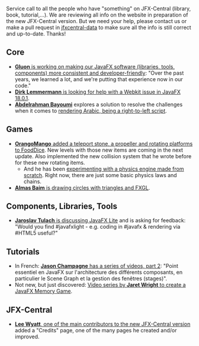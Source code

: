 Service call to all the people who have "something" on JFX-Central (library, book, tutorial,...). We are reviewing all
info on the website in preparation of the new JFX-Central version. But we need your help, please contact us or make a
pull request in [jfxcentral-data](https://github.com/dlsc-software-consulting-gmbh/jfxcentral-data) to make sure all the
info is still correct and up-to-date. Thanks!

## Core

* [**Gluon** is working on making our JavaFX software (libraries, tools, components) more consistent and developer-friendly](https://techhub.social/@gluonhq/110615181663234520): "Over the past years, we learned a lot, and we're putting that experience now in our code."
* [**Dirk Lemmermann** is looking for help with a Webkit issue in JavaFX 18.0.1](https://github.com/dlsc-software-consulting-gmbh/GMapsFX/issues/204).
* [**Abdelrahman Bayoumi**](https://twitter.com/Abdelrahman_B1) explores a solution to resolve the challenges when it comes to [rendering Arabic, being a right-to-left script](https://dev.to/abdelrahmanbayoumi/arabic-text-rendering-issues-in-javafx-3j9i).

## Games

* [**OrangoMango** added a teleport stone, a propeller and rotating platforms to FoodDice](https://twitter.com/orango_mango/status/1673693403664764938). New levels with those new items are coming in the next update. Also implemented the new collision system that he wrote before for these new rotating items.
  * And he has been [experimenting with a physics engine made from scratch](https://twitter.com/orango_mango/status/1672648493372981249). Right now, there are just some basic physics laws and chains.
* [**Almas Baim** is drawing circles with triangles and FXGL](https://twitter.com/AlmasBaim/status/1673700044556386304).

## Components, Libraries, Tools

* [**Jaroslav Tulach** is discussing JavaFX Lite](https://twitter.com/JaroslavTulach/status/1449827890300915718) and is asking for feedback: "Would you find #javafxlight - e.g. coding in #javafx & rendering via #HTML5 useful?"

## Tutorials

* In French: [**Jason Champagne** has a series of videos, part 2](https://twitter.com/jachampagne8/status/1674085894700113921): "Point essentiel en JavaFX sur l'architecture des différents composants, en particulier le Scene Graph et la gestion des fenêtres (stages)".
* Not new, but just discovered: [Video series by **Jaret Wright** to create a JavaFX Memory Game](https://www.youtube.com/watch?v=guXTwZpGVRk&list=PLoodc-fmtJNbeL8P1DizFcgjp62UjvJ3t).

## JFX-Central

* [**Lee Wyatt**, one of the main contributors to the new JFX-Central version](https://twitter.com/dlemmermann/status/1672975213376552964) added a "Credits" page, one of the many pages he created and/or improved.
